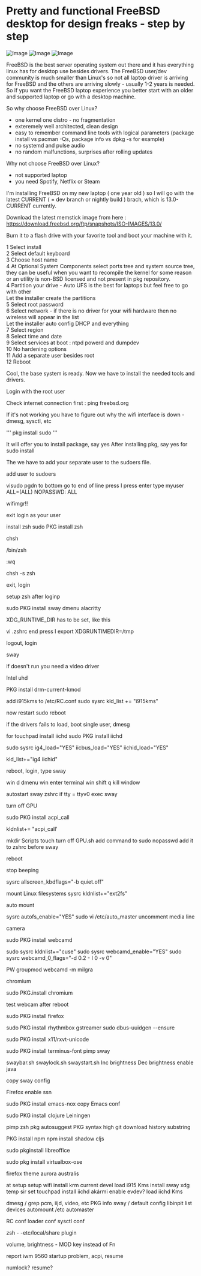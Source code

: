 # Pretty and functional FreeBSD desktop for design freaks - step by step

![Image](screen1.png)
![Image](screen2.png)
![Image](screen3.png)

FreeBSD is the best server operating system out there and it has everything linux has for desktop use besides drivers. The FreeBSD user/dev community is much smaller than Linux's so not all laptop driver is arriving for FreeBSD and the others are arriving slowly - usually 1-2 years is needed. So if ypu want the FreeBSD laptop experience you better start with an older and supported laptop or go with a desktop machine.

So why choose FreeBSD over Linux?
- one kernel one distro - no fragmentation
- exteremely well architected, clean design
- easy to remember command line tools with logical parameters (package install vs pacman -Qs, package info vs dpkg -s for example)
- no systemd and pulse audio
- no random malfunctions, surprises after rolling updates

Why not choose FreeBSD over Linux?
- not supported laptop
- you need Spotify, Netflix or Steam

I'm installing FreeBSD on my new laptop ( one year old ) so I will go with the latest CURRENT ( = dev branch or nightly build ) brach, which is 13.0-CURRENT currently. 

Download the latest memstick image from here :
https://download.freebsd.org/ftp/snapshots/ISO-IMAGES/13.0/

Burn it to a flash drive with your favorite tool and boot your machine with it.

1 Select install  
2 Select default keyboard  
3 Choose host name  
4 At Optional System Components select ports tree and system source tree, they can be useful when you want to recompile the kernel for some reason or an utility is non-BSD licensed and not present in pkg repository.  
4 Partition your drive - Auto UFS is the best for laptops but feel free to go with other  
Let the installer create the partitions  
5 Select root password  
6 Select network - if there is no driver for your wifi hardware then no wireless will appear in the list  
Let the installer auto config DHCP and everything  
7 Select region  
8 Select time and date  
9 Select services at boot : ntpd powerd and dumpdev  
10 No hardening options  
11 Add a separate user besides root  
12 Reboot  

Cool, the base system is ready. Now we have to install the needed tools and drivers.

Login with the root user

Check internet connection first : ping freebsd.org

If it's not working you have to figure out why the wifi interface is down - dmesg, sysctl, etc

'''
pkg install sudo
'''

It will offer you to install package, say yes
After installing pkg, say yes for sudo install

The we have to add your separate user to the sudoers file.

add user to sudoers

visudo
pgdn to bottom
go to end of line
press I
press enter
type
myuser ALL=(ALL) NOPASSWD: ALL

wifimgr!!

exit
login as your user

install zsh
sudo PKG install zsh

chsh

/bin/zsh

:wq

chsh -s zsh

exit, login

setup zsh after loginp

sudo PKG install sway dmenu alacritty

XDG_RUNTIME_DIR has to be set, like this

vi .zshrc
end press I
export XDGRUNTIMEDIR=/tmp

logout, login

sway

if doesn't run you need a video driver

Intel uhd 

PKG install drm-current-kmod

add i915kms to /etc/RC.conf
sudo sysrc kld_list += "i915kms"

now restart
sudo reboot

if the drivers fails to load, boot single user, dmesg

for touchpad install iichd
sudo PKG install iichd

sudo sysrc
​ig4_load="YES"
iicbus_load="YES"
iichid_load="YES"

kld_list+="ig4 iichid"

reboot, login, type sway

win d dmenu
win enter terminal
win shift q kill window


autostart sway
zshrc
if tty = ttyv0
exec sway

turn off GPU

sudo PKG install acpi_call

kldnlist+= "acpi_call'

mkdir Scripts
touch turn off GPU.sh
add command to sudo nopasswd
add it to zshrc before sway

reboot

stop beeping

sysrc allscreen_kbdflags="-b quiet.off"

mount Linux filesystems
sysrc kldnlist+="ext2fs"

auto mount

sysrc autofs_enable="YES"
sudo vi /etc/auto_master
uncomment media line

camera

sudo PKG install webcamd

sudo sysrc kldnlist+="cuse"
sudo sysrc webcamd_enable="YES"
sudo sysrc webcamd_0_flags="-d 0.2 - I 0 -v 0"

PW groupmod webcamd -m milgra

chromium

sudo PKG.install chromium

test webcam after reboot

sudo PKG install firefox

sudo PKG install rhythmbox gstreamer
sudo dbus-uuidgen --ensure

sudo PKG install x11/rxvt-unicode

sudo PKG install terminus-font
pimp sway

swaybar.sh
swaylock.sh
swaystart.sh
Inc brightness
Dec brightness
enable java

copy sway config

Firefox enable ssn

sudo PKG install emacs-nox 
copy Emacs conf

sudo PKG install clojure Leiningen

pimp zsh
pkg autosuggest
PKG syntax high
git download history substring

PKG install npm
npm install shadow cljs


sudo pkginstall libreoffice

sudo pkg install virtualbox-ose

firefox theme aurora australis

at setup setup wifi
install krm current devel
load i915 Kms
install sway
xdg temp sir set
touchpad install iichd akármi
enable evdev?
load iichd Kms

dmesg / grep pcm, iijd, video, etc
PKG info sway / default config
libinpit list devices
automount /etc automaster

RC conf loader conf sysctl conf

zsh - -etc/local/share plugin

volume, brightness - MOD key instead of Fn

report iwm 9560 startup problem, acpi, resume

numlock?
resume?

